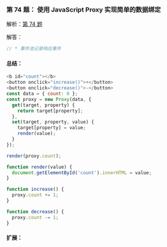 ### 第 74 题： 使用 JavaScript Proxy 实现简单的数据绑定

解析：[第 74 题](https://github.com/Advanced-Frontend/Daily-Interview-Question/issues/123)

解答：



```javascript
// * 事件池记录响应事件


```

#### 总结：
```js
<b id="count"></b>
<button onclick="increase()">+</button>
<button onclick="decrease()">-</button>
const data = { count: 0 };
const proxy = new Proxy(data, {
  get(target, property) {
    return target[property];
  },
  set(target, property, value) {
    target[property] = value;
    render(value);
  }
});

render(proxy.count);

function render(value) {
  document.getElementById('count').innerHTML = value;
}

function increase() {
  proxy.count += 1;
}

function decrease() {
  proxy.count -= 1; 
}
```

#### 扩展：



